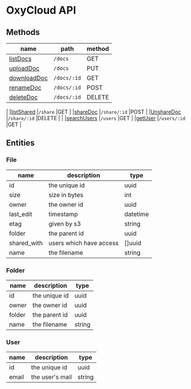 # OxyCloud API

## Methods

|name                             |path         |method  |
|---------------------------------|-------------|--------|
|[listDocs](docs/get.md)          |`/docs`      |GET     |
|[uploadDoc](docs/put.md)         |`/docs`      |PUT     |
|[downloadDoc](docs/id/get.md)    |`/docs/:id`  |GET     |
|[renameDoc](docs/id/post.md)     |`/docs/:id`  |POST    |
|[deleteDoc](docs/id/delete.md)   |`/docs/:id`  |DELETE  |
|
|[listShared](share/get.md)       |`/share`     |GET     |
|[shareDoc](share/id/post.md)     |`/share/:id` |POST    |
|[UnshareDoc](share/id/delete.md) |`/share/:id` |DELETE  |
|
|[searchUsers](users/get.md)      |`/users`     |GET     |
|[getUser](users/id/get.md)       |`/users/:id` |GET     |

## Entities

### File
|name       |description            |    type|
|-----------|-----------------------|--------|
|id         |the unique id          |    uuid|
|size       |size in bytes          |     int|
|owner      |the owner id           |    uuid|
|last_edit  |timestamp              |datetime|
|etag       |given  by s3           |  string|
|folder     |the parent id          |    uuid|
|shared_with|users which have access|  []uuid|
|name       |the filename           |  string|

### Folder
|name       |description            |    type|
|-----------|-----------------------|--------|
|id         |the unique id          |    uuid|
|owner      |the owner id           |    uuid|
|folder     |the parent id          |    uuid|
|name       |the filename           |  string|

### User
|name       |description            |    type|
|-----------|-----------------------|--------|
|id         |the unique id          |    uuid|
|email      |the user's mail        |  string|